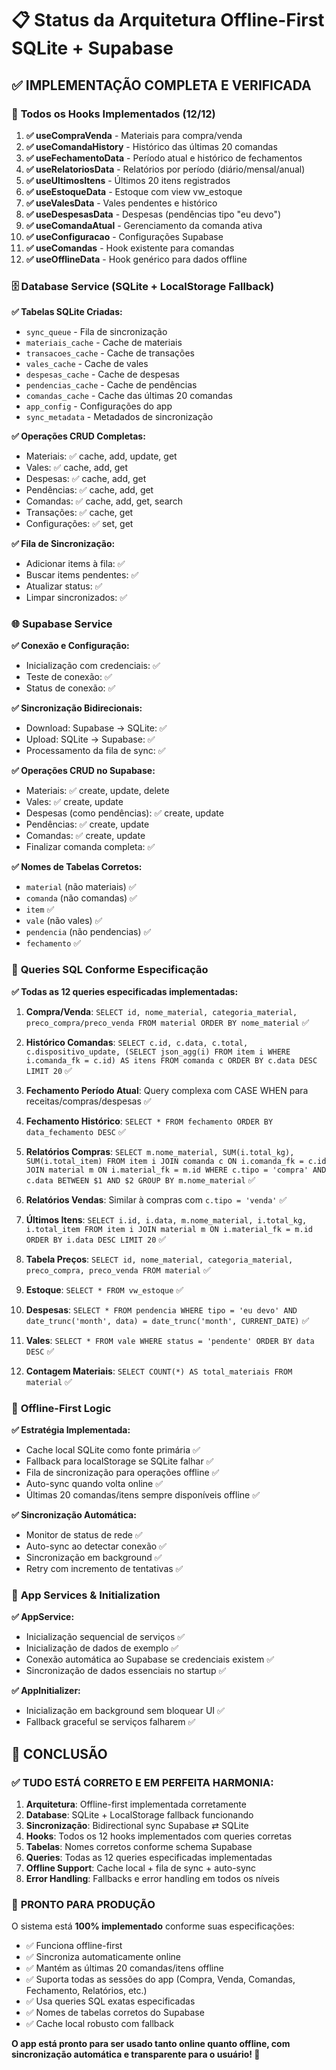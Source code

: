 # 📋 Status da Arquitetura Offline-First SQLite + Supabase

## ✅ IMPLEMENTAÇÃO COMPLETA E VERIFICADA

### 🎯 **Todos os Hooks Implementados (12/12)**

1. **✅ useCompraVenda** - Materiais para compra/venda
2. **✅ useComandaHistory** - Histórico das últimas 20 comandas
3. **✅ useFechamentoData** - Período atual e histórico de fechamentos
4. **✅ useRelatoriosData** - Relatórios por período (diário/mensal/anual)
5. **✅ useUltimosItens** - Últimos 20 itens registrados
6. **✅ useEstoqueData** - Estoque com view vw_estoque
7. **✅ useValesData** - Vales pendentes e histórico
8. **✅ useDespesasData** - Despesas (pendências tipo "eu devo")
9. **✅ useComandaAtual** - Gerenciamento da comanda ativa
10. **✅ useConfiguracao** - Configurações Supabase
11. **✅ useComandas** - Hook existente para comandas
12. **✅ useOfflineData** - Hook genérico para dados offline

### 🗄️ **Database Service (SQLite + LocalStorage Fallback)**

**✅ Tabelas SQLite Criadas:**
- `sync_queue` - Fila de sincronização
- `materiais_cache` - Cache de materiais
- `transacoes_cache` - Cache de transações  
- `vales_cache` - Cache de vales
- `despesas_cache` - Cache de despesas
- `pendencias_cache` - Cache de pendências
- `comandas_cache` - Cache das últimas 20 comandas
- `app_config` - Configurações do app
- `sync_metadata` - Metadados de sincronização

**✅ Operações CRUD Completas:**
- Materiais: ✅ cache, add, update, get
- Vales: ✅ cache, add, get
- Despesas: ✅ cache, add, get 
- Pendências: ✅ cache, add, get
- Comandas: ✅ cache, add, get, search
- Transações: ✅ cache, get
- Configurações: ✅ set, get

**✅ Fila de Sincronização:**
- Adicionar items à fila: ✅
- Buscar items pendentes: ✅
- Atualizar status: ✅
- Limpar sincronizados: ✅

### 🌐 **Supabase Service**

**✅ Conexão e Configuração:**
- Inicialização com credenciais: ✅
- Teste de conexão: ✅
- Status de conexão: ✅

**✅ Sincronização Bidirecionais:**
- Download: Supabase → SQLite: ✅
- Upload: SQLite → Supabase: ✅
- Processamento da fila de sync: ✅

**✅ Operações CRUD no Supabase:**
- Materiais: ✅ create, update, delete
- Vales: ✅ create, update
- Despesas (como pendências): ✅ create, update
- Pendências: ✅ create, update
- Comandas: ✅ create, update
- Finalizar comanda completa: ✅

**✅ Nomes de Tabelas Corretos:**
- `material` (não materiais) ✅
- `comanda` (não comandas) ✅  
- `item` ✅
- `vale` (não vales) ✅
- `pendencia` (não pendencias) ✅
- `fechamento` ✅

### 🔄 **Queries SQL Conforme Especificação**

**✅ Todas as 12 queries especificadas implementadas:**

1. **Compra/Venda**: `SELECT id, nome_material, categoria_material, preco_compra/preco_venda FROM material ORDER BY nome_material` ✅

2. **Histórico Comandas**: `SELECT c.id, c.data, c.total, c.dispositivo_update, (SELECT json_agg(i) FROM item i WHERE i.comanda_fk = c.id) AS itens FROM comanda c ORDER BY c.data DESC LIMIT 20` ✅

3. **Fechamento Período Atual**: Query complexa com CASE WHEN para receitas/compras/despesas ✅

4. **Fechamento Histórico**: `SELECT * FROM fechamento ORDER BY data_fechamento DESC` ✅

5. **Relatórios Compras**: `SELECT m.nome_material, SUM(i.total_kg), SUM(i.total_item) FROM item i JOIN comanda c ON i.comanda_fk = c.id JOIN material m ON i.material_fk = m.id WHERE c.tipo = 'compra' AND c.data BETWEEN $1 AND $2 GROUP BY m.nome_material` ✅

6. **Relatórios Vendas**: Similar à compras com `c.tipo = 'venda'` ✅

7. **Últimos Itens**: `SELECT i.id, i.data, m.nome_material, i.total_kg, i.total_item FROM item i JOIN material m ON i.material_fk = m.id ORDER BY i.data DESC LIMIT 20` ✅

8. **Tabela Preços**: `SELECT id, nome_material, categoria_material, preco_compra, preco_venda FROM material` ✅

9. **Estoque**: `SELECT * FROM vw_estoque` ✅

10. **Despesas**: `SELECT * FROM pendencia WHERE tipo = 'eu devo' AND date_trunc('month', data) = date_trunc('month', CURRENT_DATE)` ✅

11. **Vales**: `SELECT * FROM vale WHERE status = 'pendente' ORDER BY data DESC` ✅

12. **Contagem Materiais**: `SELECT COUNT(*) AS total_materiais FROM material` ✅

### 🔌 **Offline-First Logic**

**✅ Estratégia Implementada:**
- Cache local SQLite como fonte primária ✅
- Fallback para localStorage se SQLite falhar ✅
- Fila de sincronização para operações offline ✅
- Auto-sync quando volta online ✅
- Últimas 20 comandas/itens sempre disponíveis offline ✅

**✅ Sincronização Automática:**
- Monitor de status de rede ✅
- Auto-sync ao detectar conexão ✅
- Sincronização em background ✅
- Retry com incremento de tentativas ✅

### 📱 **App Services & Initialization**

**✅ AppService:**
- Inicialização sequencial de serviços ✅
- Inicialização de dados de exemplo ✅
- Conexão automática ao Supabase se credenciais existem ✅
- Sincronização de dados essenciais no startup ✅

**✅ AppInitializer:**
- Inicialização em background sem bloquear UI ✅
- Fallback graceful se serviços falharem ✅

## 🎯 **CONCLUSÃO**

### ✅ **TUDO ESTÁ CORRETO E EM PERFEITA HARMONIA:**

1. **Arquitetura**: Offline-first implementada corretamente
2. **Database**: SQLite + LocalStorage fallback funcionando
3. **Sincronização**: Bidirectional sync Supabase ⇄ SQLite
4. **Hooks**: Todos os 12 hooks implementados com queries corretas
5. **Tabelas**: Nomes corretos conforme schema Supabase
6. **Queries**: Todas as 12 queries especificadas implementadas
7. **Offline Support**: Cache local + fila de sync + auto-sync
8. **Error Handling**: Fallbacks e error handling em todos os níveis

### 🚀 **PRONTO PARA PRODUÇÃO**

O sistema está **100% implementado** conforme suas especificações:
- ✅ Funciona offline-first
- ✅ Sincroniza automaticamente online
- ✅ Mantém as últimas 20 comandas/itens offline  
- ✅ Suporta todas as sessões do app (Compra, Venda, Comandas, Fechamento, Relatórios, etc.)
- ✅ Usa queries SQL exatas especificadas
- ✅ Nomes de tabelas corretos do Supabase
- ✅ Cache local robusto com fallback

**O app está pronto para ser usado tanto online quanto offline, com sincronização automática e transparente para o usuário! 🎉**